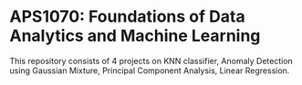 # APS1070: Foundations of Data Analytics and Machine Learning

This repository consists of 4 projects on KNN classifier, Anomaly Detection using Gaussian Mixture, Principal Component Analysis, Linear Regression.
